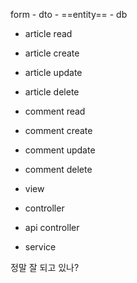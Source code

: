 form - dto - ==entity== - db

- article read
- article create
- article update
- article delete

- comment read
- comment create
- comment update
- comment delete


- view
- controller
- api controller
- service


정말 잘 되고 있나?
